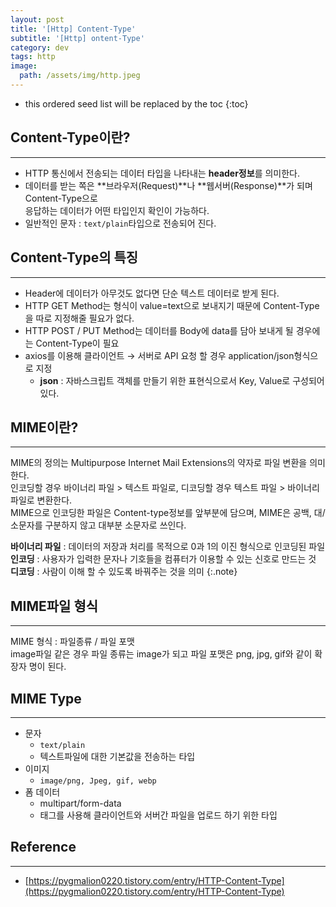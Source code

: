 ```yaml
---
layout: post
title: '[Http] Content-Type'
subtitle: '[Http] ontent-Type'
category: dev
tags: http
image:
  path: /assets/img/http.jpeg
---
```


<!-- prettier-ignore -->
* this ordered seed list will be replaced by the toc 
{:toc}

## Content-Type이란?

---

- HTTP 통신에서 전송되는 데이터 타입을 나타내는 **header정보**를 의미한다.
- 데이터를 받는 쪽은 **브라우저(Request)**나 **웹서버(Response)**가 되며 Content-Type으로  
  응답하는 데이터가 어떤 타입인지 확인이 가능하다.
- 일반적인 문자 : `text/plain`타입으로 전송되어 진다.

## Content-Type의 특징

---

- Header에 데이터가 아무것도 없다면 단순 텍스트 데이터로 받게 된다.
- HTTP GET Method는 형식이 value=text으로 보내지기 때문에 Content-Type을 따로 지정해줄 필요가 없다.
- HTTP POST / PUT Method는 데이터를 Body에 data를 담아 보내게 될 경우에는 Content-Type이 필요
- axios를 이용해 클라이언트 → 서버로 API 요청 할 경우 application/json형식으로 지정
  - **json** : 자바스크립트 객체를 만들기 위한 표현식으로서 Key, Value로 구성되어 있다.

## MIME이란?

---

MIME의 정의는 Multipurpose Internet Mail Extensions의 약자로 파일 변환을 의미한다.  
인코딩할 경우 바이너리 파일 > 텍스트 파일로, 디코딩할 경우 텍스트 파일 > 바이너리 파일로 변환한다.  
MIME으로 인코딩한 파일은 Content-type정보를 앞부분에 담으며, MIME은 공백, 대/소문자를 구분하지 않고 대부분 소문자로 쓰인다.

**바이너리 파일** : 데이터의 저장과 처리를 목적으로 0과 1의 이진 형식으로 인코딩된 파일  
**인코딩** : 사용자가 입력한 문자나 기호들을 컴퓨터가 이용할 수 있는 신호로 만드는 것  
**디코딩** : 사람이 이해 할 수 있도록 바꿔주는 것을 의미
{:.note}

## MIME파일 형식

---

MIME 형식 : 파일종류 / 파일 포맷  
image파일 같은 경우 파일 종류는 image가 되고 파일 포맷은 png, jpg, gif와 같이 확장자 명이 된다.

## MIME Type

---

- 문자
  - `text/plain`
  - 텍스트파일에 대한 기본값을 전송하는 타입
- 이미지
  - `image/png, Jpeg, gif, webp`
- 폼 데이터
  - multipart/form-data
  - <form>태그를 사용해 클라이언트와 서버간 파일을 업로드 하기 위한 타입

## Reference

---

- [https://pygmalion0220.tistory.com/entry/HTTP-Content-Type](https://pygmalion0220.tistory.com/entry/HTTP-Content-Type)

